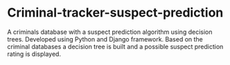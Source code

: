 # Criminal-tracker-suspect-prediction
A criminals database with a suspect prediction algorithm using decision trees.
Developed using Python and Django framework.
Based on the criminal databases a decision tree is built and a possible suspect prediction rating is displayed.
